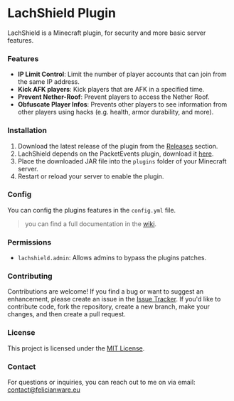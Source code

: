 # LachShield Plugin
LachShield is a Minecraft plugin, for security and more basic server features.

### Features
- **IP Limit Control**: Limit the number of player accounts that can join from the same IP address.
- **Kick AFK players**: Kick players that are AFK in a specified time.
- **Prevent Nether-Roof**: Prevent players to access the Nether Roof.
- **Obfuscate Player Infos**: Prevents other players to see information from other players using hacks (e.g. health, armor durability, and more).

### Installation
1. Download the latest release of the plugin from the [Releases](https://github.com/LachCrafter/LachShield/releases) section.
2. LachShield depends on the PacketEvents plugin, download it [here](https://modrinth.com/plugin/packetevents/versions).
3. Place the downloaded JAR file into the `plugins` folder of your Minecraft server.
4. Restart or reload your server to enable the plugin.

### Config
You can config the plugins features in the `config.yml` file.
> you can find a full documentation in the [wiki](https://github.com/LachCrafter/LachShield/wiki/Configuration).

### Permissions
- `lachshield.admin`: Allows admins to bypass the plugins patches.

### Contributing
Contributions are welcome! If you find a bug or want to suggest an enhancement, please create an issue in the [Issue Tracker](https://github.com/LachCrafter/LachShield/issues). If you'd like to contribute code, fork the repository, create a new branch, make your changes, and then create a pull request.

### License
This project is licensed under the [MIT License](https://github.com/LachCrafter/LachShield/blob/master/LICENSE).

### Contact
For questions or inquiries, you can reach out to me on via email: [contact@felicianware.eu](mailto:contact@felicianware.eu)
